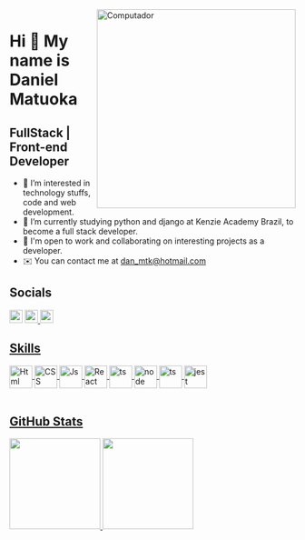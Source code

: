 <img src="https://raw.githubusercontent.com/MicaelliMedeiros/micaellimedeiros/master/image/computer-illustration.png" min-width="400px" max-width="400px" width="350px" align="right" alt="Computador">

Hi 👋 My name is Daniel Matuoka
===============================

FullStack | Front-end Developer
-------------------

- 👀 I’m interested in technology stuffs, code and web development.
- 🌱 I’m currently studying python and django at Kenzie Academy Brazil, to become a full stack developer.
- 🤝 I'm open to work and collaborating on interesting projects as a developer.
- ✉️  You can contact me at [dan\_mtk@hotmail.com](mailto:dan_mtk@hotmail.com)


## Socials
<a target="_blank" href="https://www.linkedin.com/in/danielmatuoka/">
<img height="23" src="https://img.shields.io/badge/-LinkedIn-blue?style=flat-square&logo=Linkedin&logoColor=white&link=https://www.linkedin.com/in/danielmatuoka/"/></a> 
<a target="_blank" href="https://www.instagram.com/dan_mtk_/">
<img height="23" src="https://img.shields.io/badge/-dan_mtk_-E4405F?style=flat-square&logo=instagram&logoColor=white"
</a>
<a target="_blank" href="https://www.codewars.com/users/dan-matuoka">
<img height="23" src="https://img.shields.io/badge/-Codewars-B1361E?style=flat-square&logo=Codewars&logoColor=white"
</a>

## Skills
<div style="display: inline_block">
<a href="https://github.com/danmatuoka">
 <img align="center" alt="Html" height="40" width="40" src="https://cdn.jsdelivr.net/gh/devicons/devicon/icons/html5/html5-original-wordmark.svg" />
 <img align="center" alt="CSS" height="40" width="40" src="https://cdn.jsdelivr.net/gh/devicons/devicon/icons/css3/css3-original-wordmark.svg" />
 <img align="center" alt="Js" height="40" width="40" src="https://cdn.jsdelivr.net/gh/devicons/devicon/icons/javascript/javascript-plain.svg" />
 <img align="center" alt="React" height="40" width="40" src="https://cdn.jsdelivr.net/gh/devicons/devicon/icons/react/react-original.svg" />
 <img align="center" alt="ts" height="40" width="40" src="https://cdn.jsdelivr.net/gh/devicons/devicon/icons/typescript/typescript-original.svg" />
 <img align="center" alt="node" height="40" width="40" src="https://cdn.jsdelivr.net/gh/devicons/devicon/icons/nodejs/nodejs-original.svg" />
<img align="center" alt="ts" height="40" width="40" src="https://cdn.jsdelivr.net/gh/devicons/devicon/icons/postgresql/postgresql-original-wordmark.svg" />
 <img align="center" alt="jest" height="40" width="40" src="https://cdn.jsdelivr.net/gh/devicons/devicon/icons/jest/jest-plain.svg" />

</div>

<br>

## GitHub Stats
<div>
<a href="https://github.com/danmatuoka">
<img height="160em" src="https://github-stats-one-tau.vercel.app/api?username=danmatuoka&show_icons=true&theme=cobalt"/> 
<img height="160em" src="https://github-stats-one-tau.vercel.app/api/top-langs/?username=danmatuoka&layout=compact&langs_count=7&theme=cobalt"/>
</div>

<!---
danmatuoka/danmatuoka is a ✨ special ✨ repository because its `README.md` (this file) appears on your GitHub profile.
You can click the Preview link to take a look at your changes.
--->
